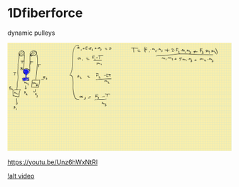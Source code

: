 # 1Dfiberforce
dynamic pulleys

![alt text](https://github.com/MyelinsheathXD/1Dfiberforce/blob/main/gold%20formula.png)


https://youtu.be/Unz6hWxNtRI

[!alt video](https://youtu.be/Unz6hWxNtRI)

